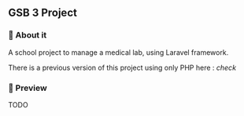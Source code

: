 ## GSB 3 Project
### 🎯 About it
A school project to manage a medical lab, using Laravel framework.

There is a previous version of this project using only PHP here : _check_

### 🎨 Preview
TODO
